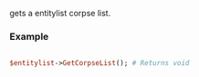 gets a entitylist corpse list.
### Example

```perl

$entitylist->GetCorpseList(); # Returns void
```
